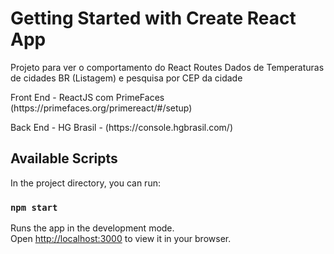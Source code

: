 # Getting Started with Create React App

Projeto para ver o comportamento do React Routes
Dados de Temperaturas de cidades BR (Listagem) e pesquisa por CEP da cidade
<p>Front End - ReactJS com PrimeFaces (https://primefaces.org/primereact/#/setup)<p/>
<p>Back End - HG Brasil - (https://console.hgbrasil.com/)<p/>

## Available Scripts

In the project directory, you can run:

### `npm start`

Runs the app in the development mode.\
Open [http://localhost:3000](http://localhost:3000) to view it in your browser.

